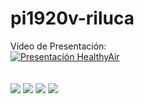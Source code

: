 # pi1920v-riluca
Vídeo de Presentación: <br/>
[![Presentación HealthyAir](http://img.youtube.com/vi/h8ycUZZeswM/0.jpg)](http://www.youtube.com/watch?v=h8ycUZZeswM "Presentación HealthyAir")
<br/><br/><br/>
![](https://github.com/2DAMUE/pi1920v-riluca/blob/master/app/src/main/assets/splash.PNG)
![](https://github.com/2DAMUE/pi1920v-riluca/blob/master/app/src/main/assets/login.PNG)
![](https://github.com/2DAMUE/pi1920v-riluca/blob/master/app/src/main/assets/navigation.PNG)
![](https://github.com/2DAMUE/pi1920v-riluca/blob/master/app/src/main/assets/stations.PNG)
